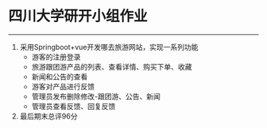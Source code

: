 # 四川大学研开小组作业
---
1. 采用Springboot+vue开发哪去旅游网站，实现一系列功能
	* 游客的注册登录
	* 旅游跟团游产品的列表、查看详情、购买下单、收藏
	* 新闻和公告的查看
	* 游客对产品进行反馈
	* 管理员发布删除修改-跟团游、公告、新闻
	* 管理员查看反馈、回复反馈
2. 最后期末总评96分